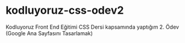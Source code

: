 # kodluyoruz-css-odev2
Kodluyoruz Front End Eğitimi CSS Dersi kapsamında yaptığım 2. Ödev (Google Ana Sayfasını Tasarlamak)
